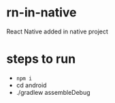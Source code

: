 # rn-in-native
React Native added in native project

# steps to run
- `npm i`
- cd android
- ./gradlew assembleDebug



